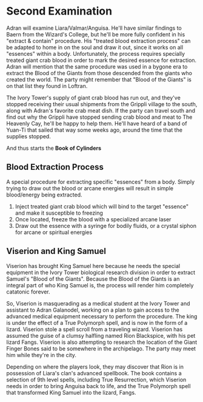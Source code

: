 # Second Examination
Adran will examine Liara/Valmar/Anguisa. He'll have similar findings to Baern from the Wizard's College, but he'll be more fully confident in his "extract & contain" procedure. His "treated blood extraction process" can be adapted to home in on the soul and draw it out, since it works on all "essences" within a body. Unfortunately, the process requires specially treated giant crab blood in order to mark the desired essence for extraction. Adran will mention that the same procedure was used in a bygone era to extract the Blood of the Giants from those descended from the giants who created the world. The party might remember that "Blood of the Giants" is on that list they found in Loftran.

The Ivory Tower's supply of giant crab blood has run out, and they've stopped receiving their usual shipments from the Grippli village to the south, along with Adran's favorite crab meat dish. If the party can travel south and find out why the Grippli have stopped sending crab blood and meat to The Heavenly Cay, he'll be happy to help them. He'll have heard of a band of Yuan-Ti that sailed that way some weeks ago, around the time that the supplies stopped.

And thus starts the **Book of Cylinders**

## Blood Extraction Process
A special procedure for extracting specific "essences" from a body. Simply trying to draw out the blood or arcane energies will result in simple blood/energy being extracted.

1. Inject treated giant crab blood which will bind to the target "essence" and make it susceptible to freezing
2. Once located, freeze the blood with a specialized arcane laser
3. Draw out the essence with a syringe for bodily fluids, or a crystal siphon for arcane or spiritual energies

## Viserion and King Samuel
Viserion has brought King Samuel here because he needs the special equipment in the Ivory Tower biological research division in order to extract Samuel's "Blood of the Giants". Because the Blood of the Giants is an integral part of who King Samuel is, the process will render him completely catatonic forever.

So, Viserion is masquerading as a medical student at the Ivory Tower and assistant to Adran Galanodel, working on a plan to gain access to the advanced medical equipment necessary to perform the procedure. The king is under the effect of a True Polymorph spell, and is now in the form of a lizard. Viserion stole a spell scroll from a traveling wizard. Viserion has assumed the guise of a clumsy halfling named Rion Blackspice, with his pet lizard Fangs. Viserion is also attempting to research the location of the Giant Finger Bones said to be somewhere in the archipelago. The party may meet him while they're in the city.

Depending on where the players look, they may discover that Rion is in possession of Liara's clan's advanced spellbook. The book contains a selection of 9th level spells, including True Resurrection, which Viserion needs in order to bring Anguisa back to life, and the True Polymorph spell that transformed King Samuel into the lizard, Fangs.
